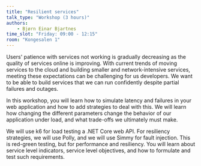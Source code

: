 ```yaml
---
title: "Resilient services"
talk_type: "Workshop (3 hours)"
authors:
    - Bjørn Einar Bjartnes
time_slot: "Friday: 09:00 - 12:15"
room: "Kongesalen 1"
---
```

Users' patience with services not working is gradually decreasing as the quality of services online is improving. With current trends of moving services to the cloud and building smaller and network-intensive services, meeting these expectations can be challenging for us developers. We want to be able to build services that we can run confidently despite partial failures and outages.

In this workshop, you will learn how to simulate latency and failures in your web application and how to add strategies to deal with this. We will learn how changing the different parameters change the behavior of our application under load, and what trade-offs we ultimately must make.

We will use k6 for load testing a .NET Core web API. For resiliency strategies, we will use Polly, and we will use Simmy for fault injection. This is red-green testing, but for performance and resiliency. You will learn about service level indicators, service level objectives, and how to formulate and test such requirements.


